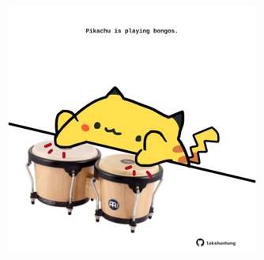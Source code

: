 <!-- built at 04/12/2022, 21:01:06 UTC -->
<p align="center">
  <img width="500" height="500" src="./ReadmeImage.svg">
</p>
